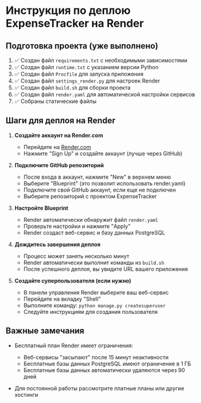 # Инструкция по деплою ExpenseTracker на Render

## Подготовка проекта (уже выполнено)

1. ✅ Создан файл `requirements.txt` с необходимыми зависимостями
2. ✅ Создан файл `runtime.txt` с указанием версии Python
3. ✅ Создан файл `Procfile` для запуска приложения
4. ✅ Создан файл `settings_render.py` для настроек Render
5. ✅ Создан файл `build.sh` для сборки проекта
6. ✅ Создан файл `render.yaml` для автоматической настройки сервисов
7. ✅ Собраны статические файлы

## Шаги для деплоя на Render

1. **Создайте аккаунт на Render.com**
   - Перейдите на [Render.com](https://render.com)
   - Нажмите "Sign Up" и создайте аккаунт (лучше через GitHub)

2. **Подключите GitHub репозиторий**
   - После входа в аккаунт, нажмите "New" в верхнем меню
   - Выберите "Blueprint" (это позволит использовать render.yaml)
   - Подключите свой GitHub аккаунт, если еще не подключен
   - Выберите репозиторий с проектом ExpenseTracker

3. **Настройте Blueprint**
   - Render автоматически обнаружит файл `render.yaml`
   - Проверьте настройки и нажмите "Apply"
   - Render создаст веб-сервис и базу данных PostgreSQL

4. **Дождитесь завершения деплоя**
   - Процесс может занять несколько минут
   - Render автоматически выполнит команды из `build.sh`
   - После успешного деплоя, вы увидите URL вашего приложения

5. **Создайте суперпользователя (если нужно)**
   - В панели управления Render выберите ваш веб-сервис
   - Перейдите на вкладку "Shell"
   - Выполните команду: `python manage.py createsuperuser`
   - Следуйте инструкциям для создания пользователя

## Важные замечания

- Бесплатный план Render имеет ограничения:
  - Веб-сервисы "засыпают" после 15 минут неактивности
  - Бесплатные базы данных PostgreSQL имеют ограничение в 1 ГБ
  - Бесплатные базы данных автоматически удаляются через 90 дней

- Для постоянной работы рассмотрите платные планы или другие хостинги